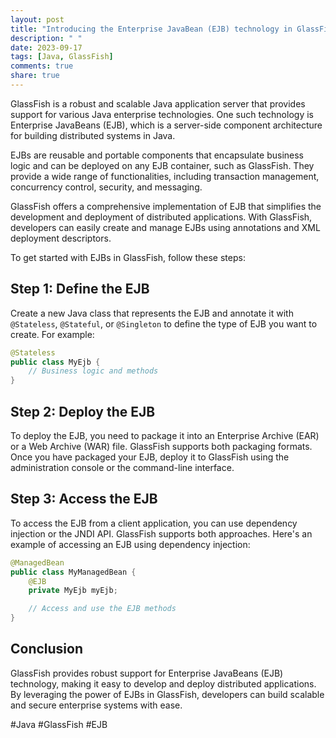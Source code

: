 ```yaml
---
layout: post
title: "Introducing the Enterprise JavaBean (EJB) technology in GlassFish"
description: " "
date: 2023-09-17
tags: [Java, GlassFish]
comments: true
share: true
---
```


GlassFish is a robust and scalable Java application server that provides support for various Java enterprise technologies. One such technology is Enterprise JavaBeans (EJB), which is a server-side component architecture for building distributed systems in Java.

EJBs are reusable and portable components that encapsulate business logic and can be deployed on any EJB container, such as GlassFish. They provide a wide range of functionalities, including transaction management, concurrency control, security, and messaging.

GlassFish offers a comprehensive implementation of EJB that simplifies the development and deployment of distributed applications. With GlassFish, developers can easily create and manage EJBs using annotations and XML deployment descriptors.

To get started with EJBs in GlassFish, follow these steps:

## Step 1: Define the EJB

Create a new Java class that represents the EJB and annotate it with `@Stateless`, `@Stateful`, or `@Singleton` to define the type of EJB you want to create. For example:

```java
@Stateless
public class MyEjb {
    // Business logic and methods
}
```

## Step 2: Deploy the EJB

To deploy the EJB, you need to package it into an Enterprise Archive (EAR) or a Web Archive (WAR) file. GlassFish supports both packaging formats. Once you have packaged your EJB, deploy it to GlassFish using the administration console or the command-line interface.

## Step 3: Access the EJB

To access the EJB from a client application, you can use dependency injection or the JNDI API. GlassFish supports both approaches. Here's an example of accessing an EJB using dependency injection:

```java
@ManagedBean
public class MyManagedBean {
    @EJB
    private MyEjb myEjb;

    // Access and use the EJB methods
}
```

## Conclusion

GlassFish provides robust support for Enterprise JavaBeans (EJB) technology, making it easy to develop and deploy distributed applications. By leveraging the power of EJBs in GlassFish, developers can build scalable and secure enterprise systems with ease.

#Java #GlassFish #EJB